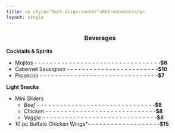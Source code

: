 ```yaml
---
title: <p style="text-align:center">Refreshments</p>
layout: single 
---
```


<h3 style="text-align:center;">Beverages</h3>

**Cocktails & Spirits**  
- Mojitos - - - - - - - - - - - - - - - - - - - - - - - - - - - - - - - - -**$8** 
- Cabernet Sauvignon    - - - - - - - - - - - - - - - - - - - - - - - -**$10**  
- Prosecco  - - - - - - - - - - - - - - - - - - - - - - - - - - - - - - -**$7** 

**Light Snacks**  
- Mini Sliders 
    - *Beef*  - - - - - - - - - - - - - - - - - - - - - - - - - - - - - - -**$8**
    - *Chicken* - - - - - - - - - - - - - - - - - - - - - - - - - - - - -**$8**
    - *Veggie*  - - - - - - - - - - - - - - - - - - - - - - - - - - - - - -**$8**
- 10 pc Buffalo Chicken Wings*- - - - - - - - - - - - - - - - - - -**$15** 